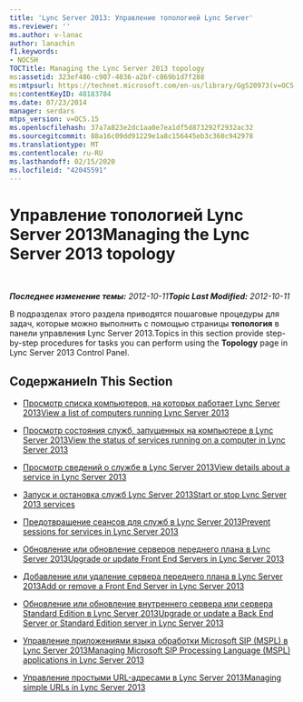 ```yaml
---
title: 'Lync Server 2013: Управление топологией Lync Server'
ms.reviewer: ''
ms.author: v-lanac
author: lanachin
f1.keywords:
- NOCSH
TOCTitle: Managing the Lync Server 2013 topology
ms:assetid: 323ef486-c907-4036-a2bf-c869b1d7f288
ms:mtpsurl: https://technet.microsoft.com/en-us/library/Gg520973(v=OCS.15)
ms:contentKeyID: 48183784
ms.date: 07/23/2014
manager: serdars
mtps_version: v=OCS.15
ms.openlocfilehash: 37a7a823e2dc1aa0e7ea1df5d873292f2932ac32
ms.sourcegitcommit: 88a16c09dd91229e1a8c156445eb3c360c942978
ms.translationtype: MT
ms.contentlocale: ru-RU
ms.lasthandoff: 02/15/2020
ms.locfileid: "42045591"
---
```

<div data-xmlns="http://www.w3.org/1999/xhtml">

<div class="topic" data-xmlns="http://www.w3.org/1999/xhtml" data-msxsl="urn:schemas-microsoft-com:xslt" data-cs="http://msdn.microsoft.com/">

<div data-asp="http://msdn2.microsoft.com/asp">

# <a name="managing-the-lync-server-2013-topology"></a><span data-ttu-id="7badb-102">Управление топологией Lync Server 2013</span><span class="sxs-lookup"><span data-stu-id="7badb-102">Managing the Lync Server 2013 topology</span></span>

</div>

<div id="mainSection">

<div id="mainBody">

<span> </span>

<span data-ttu-id="7badb-103">_**Последнее изменение темы:** 2012-10-11_</span><span class="sxs-lookup"><span data-stu-id="7badb-103">_**Topic Last Modified:** 2012-10-11_</span></span>

<span data-ttu-id="7badb-104">В подразделах этого раздела приводятся пошаговые процедуры для задач, которые можно выполнить с помощью страницы **топология** в панели управления Lync Server 2013.</span><span class="sxs-lookup"><span data-stu-id="7badb-104">Topics in this section provide step-by-step procedures for tasks you can perform using the **Topology** page in Lync Server 2013 Control Panel.</span></span>

<div>

## <a name="in-this-section"></a><span data-ttu-id="7badb-105">Содержание</span><span class="sxs-lookup"><span data-stu-id="7badb-105">In This Section</span></span>

  - [<span data-ttu-id="7badb-106">Просмотр списка компьютеров, на которых работает Lync Server 2013</span><span class="sxs-lookup"><span data-stu-id="7badb-106">View a list of computers running Lync Server 2013</span></span>](lync-server-2013-view-a-list-of-computers-running-lync-server-2013.md)

  - [<span data-ttu-id="7badb-107">Просмотр состояния служб, запущенных на компьютере в Lync Server 2013</span><span class="sxs-lookup"><span data-stu-id="7badb-107">View the status of services running on a computer in Lync Server 2013</span></span>](lync-server-2013-view-the-status-of-services-running-on-a-computer.md)

  - [<span data-ttu-id="7badb-108">Просмотр сведений о службе в Lync Server 2013</span><span class="sxs-lookup"><span data-stu-id="7badb-108">View details about a service in Lync Server 2013</span></span>](lync-server-2013-view-details-about-a-service.md)

  - [<span data-ttu-id="7badb-109">Запуск и остановка служб Lync Server 2013</span><span class="sxs-lookup"><span data-stu-id="7badb-109">Start or stop Lync Server 2013 services</span></span>](lync-server-2013-start-or-stop-lync-server-services.md)

  - [<span data-ttu-id="7badb-110">Предотвращение сеансов для служб в Lync Server 2013</span><span class="sxs-lookup"><span data-stu-id="7badb-110">Prevent sessions for services in Lync Server 2013</span></span>](lync-server-2013-prevent-sessions-for-services.md)

  - [<span data-ttu-id="7badb-111">Обновление или обновление серверов переднего плана в Lync Server 2013</span><span class="sxs-lookup"><span data-stu-id="7badb-111">Upgrade or update Front End Servers in Lync Server 2013</span></span>](lync-server-2013-upgrade-or-update-front-end-servers.md)

  - [<span data-ttu-id="7badb-112">Добавление или удаление сервера переднего плана в Lync Server 2013</span><span class="sxs-lookup"><span data-stu-id="7badb-112">Add or remove a Front End Server in Lync Server 2013</span></span>](lync-server-2013-add-or-remove-a-front-end-server.md)

  - [<span data-ttu-id="7badb-113">Обновление или обновление внутреннего сервера или сервера Standard Edition в Lync Server 2013</span><span class="sxs-lookup"><span data-stu-id="7badb-113">Upgrade or update a Back End Server or Standard Edition server in Lync Server 2013</span></span>](lync-server-2013-upgrade-or-update-a-back-end-server-or-standard-edition-server.md)

  - [<span data-ttu-id="7badb-114">Управление приложениями языка обработки Microsoft SIP (MSPL) в Lync Server 2013</span><span class="sxs-lookup"><span data-stu-id="7badb-114">Managing Microsoft SIP Processing Language (MSPL) applications in Lync Server 2013</span></span>](lync-server-2013-managing-microsoft-sip-processing-language-mspl-applications.md)

  - [<span data-ttu-id="7badb-115">Управление простыми URL-адресами в Lync Server 2013</span><span class="sxs-lookup"><span data-stu-id="7badb-115">Managing simple URLs in Lync Server 2013</span></span>](lync-server-2013-managing-simple-urls.md)

</div>

</div>

<span> </span>

</div>

</div>

</div>

